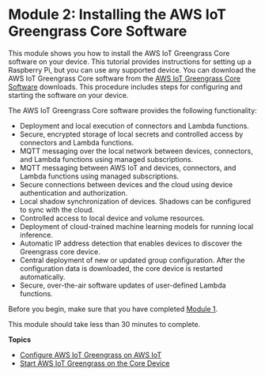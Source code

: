 # Module 2: Installing the AWS IoT Greengrass Core Software<a name="module2"></a>

This module shows you how to install the AWS IoT Greengrass Core software on your device\. This tutorial provides instructions for setting up a Raspberry Pi, but you can use any supported device\. You can download the AWS IoT Greengrass Core software from the [AWS IoT Greengrass Core Software](what-is-gg.md#gg-core-download-tab) downloads\. This procedure includes steps for configuring and starting the software on your device\.

The AWS IoT Greengrass Core software provides the following functionality:
+ Deployment and local execution of connectors and Lambda functions\.
+ Secure, encrypted storage of local secrets and controlled access by connectors and Lambda functions\.
+ MQTT messaging over the local network between devices, connectors, and Lambda functions using managed subscriptions\.
+ MQTT messaging between AWS IoT and devices, connectors, and Lambda functions using managed subscriptions\.
+ Secure connections between devices and the cloud using device authentication and authorization\.
+ Local shadow synchronization of devices\. Shadows can be configured to sync with the cloud\.
+ Controlled access to local device and volume resources\.
+ Deployment of cloud\-trained machine learning models for running local inference\.
+ Automatic IP address detection that enables devices to discover the Greengrass core device\.
+ Central deployment of new or updated group configuration\. After the configuration data is downloaded, the core device is restarted automatically\.
+ Secure, over\-the\-air software updates of user\-defined Lambda functions\.

Before you begin, make sure that you have completed [Module 1](module1.md)\.

This module should take less than 30 minutes to complete\.

**Topics**
+ [Configure AWS IoT Greengrass on AWS IoT](gg-config.md)
+ [Start AWS IoT Greengrass on the Core Device](gg-device-start.md)